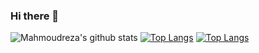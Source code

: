 ### Hi there 👋

<!--
**mentezami/mentezami** is a ✨ _special_ ✨ repository because its `README.md` (this file) appears on your GitHub profile.

Here are some ideas to get you started:

- 🔭 I’m currently working on ...
- 🌱 I’m currently learning ...
- 👯 I’m looking to collaborate on ...
- 🤔 I’m looking for help with ...
- 💬 Ask me about ...
- 📫 How to reach me: ...
- 😄 Pronouns: ...
- ⚡ Fun fact: ...
-->

![Mahmoudreza's github stats](https://github-readme-stats.vercel.app/api?username=mentezami&count_private=true&show_icons=true&theme=nightowl)
[![Top Langs](https://github-readme-stats.vercel.app/api/top-langs/?username=mentezami&count_private=true&show_icons=true&theme=nightowl&langs_count=8)](https://github.com/mentezami/github-readme-stats)
[![Top Langs](https://github-readme-stats.vercel.app/api/top-langs/?username=mentezami&langs_count=8)](https://github.com/anuraghazra/github-readme-stats)
